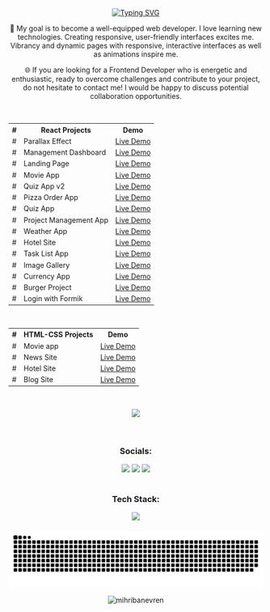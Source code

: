 <div align="center">
 <a href="https://github.com/MihribanEvren">
  <img src="https://readme-typing-svg.demolab.com?font=Fira+Code&size=28&duration=3000&pause=500&color=FF6096&center=true&vCenter=true&width=435&lines=%e2%9c%a8Hello+👋+I+am+Mihriban+%e2%9c%a8;%f0%9f%93%9a+I+am+a+Frontend+Developer+%f0%9f%92%bb" alt="Typing SVG" />
 </a>
</div>

<div align="center">
<p>
🔭 My goal is to become a well-equipped web developer. I love learning new technologies. Creating responsive, user-friendly interfaces excites me. Vibrancy  and dynamic pages with responsive, interactive interfaces as well as animations inspire me.  
</p>
 <p>
🌐 If you are looking for a Frontend Developer who is energetic and enthusiastic, ready to overcome challenges and contribute to your project, do not hesitate to contact me! I would be happy to discuss potential collaboration opportunities.</p>
<div/>
 
<br/>

<div align="center">
<table>
  <tr>
    <th>#</th>
    <th>React Projects</th>
    <th>Demo</th>
  </tr>
 <tr>
    <td>#</td>
    <td>Parallax Effect</td>
    <td> <a href='https://ma-animations.netlify.app/' target='_blank'>Live Demo</a> </td>
  </tr>
 <tr>
    <td>#</td>
    <td>Management Dashboard</td>
    <td> <a href='https://cheerful-heliotrope-cd3f8e.netlify.app/' target='_blank'>Live Demo</a> </td>
  </tr>
 <tr>
    <td>#</td>
    <td>Landing Page</td>
    <td> <a href='https://collers-sneakers.netlify.app/' target='_blank'>Live Demo</a> </td>
  </tr>
 <tr>
    <td>#</td>
    <td>Movie App</td>
    <td> <a href='https://miovie-app.netlify.app/' target='_blank'>Live Demo</a> </td>
  </tr>
 <tr>
    <td>#</td>
    <td>Quiz App v2</td>
    <td> <a href='https://quiz-app-case.netlify.app' target='_blank'>Live Demo</a> </td>
  </tr>
 <tr>
    <td>#</td>
    <td>Pizza Order App</td>
    <td> <a href='https://pizzaorderreactapp.netlify.app/' target='_blank'>Live Demo</a> </td>
  </tr>
 <tr>
    <td>#</td>
    <td>Quiz App</td>
    <td> <a href='https://quiz-app-r-project.netlify.app/' target='_blank'>Live Demo</a> </td>
  </tr>
 <tr>
 <tr>
    <td>#</td>
    <td>Project Management App</td>
    <td> <a href='https://project-management-app-r.netlify.app/' target='_blank'>Live Demo</a> </td>
  </tr>
 <tr>
    <td>#</td>
    <td>Weather App</td>
    <td> <a href='https://ma-weather-app.netlify.app/' target='_blank'>Live Demo</a> </td>
  </tr>
 <tr>
    <td>#</td>
    <td>Hotel Site</td>
    <td> <a href='https://hotel-site-project.netlify.app/' target='_blank'>Live Demo</a> </td>
  </tr>
  <tr>
    <td>#</td>
    <td>Task List App</td>
    <td> <a href='https://ma-task-list-project.netlify.app/' target='_blank'>Live Demo</a> </td>
  </tr>
  <tr>
    <td>#</td>
    <td>Image Gallery</td>
    <td><a href='https://ma-image-gallery.netlify.app/' target='_blank'>Live Demo</a></td>
  </tr>
  <tr>
    <td>#</td>
    <td>Currency App</td>
    <td><a href='https://ma-currency-app.netlify.app/' target='_blank'>Live Demo</a></td>
  </tr>
 <tr>
    <td>#</td>
    <td>Burger Project</td>
    <td><a href='https://moorger-burger.netlify.app/' target='_blank'>Live Demo</a></td>
  </tr>
 <tr>
    <td>#</td>
    <td>Login with Formik</td>
    <td><a href='https://formik-login.netlify.app/' target='_blank'>Live Demo</a></td>
  </tr>
</table>
<div/>
 
<br/>
  
<div align="center">
<table>
  <tr>
    <th>#</th>
    <th>HTML-CSS Projects</th>
    <th>Demo</th>
  </tr>
  <tr>
    <td>#</td>
    <td>Movie app</td>
    <td> <a href='https://ma-movieapp-site.netlify.app/' target='_blank'>Live Demo</a> </td>
  </tr>
  <tr>
    <td>#</td>
    <td>News Site</td>
    <td><a href='https://ma-news-site.netlify.app/' target='_blank'>Live Demo</a></td>
  </tr>
  <tr>
    <td>#</td>
    <td>Hotel Site</td>
    <td><a href='https://ma-hotel-site.netlify.app/' target='_blank'>Live Demo</a></td>
  </tr>
  <tr>
    <td>#</td>
    <td>Blog Site</td>
    <td><a href='https://ma-blog-site.netlify.app/' target='_blank'>Live Demo</a></td>
  </tr>
</table>
<div/>

<br/>

<p align="center">
  <a href="#">
      <img src="https://api.visitorbadge.io/api/VisitorHit?user=MihribanEvren&repo=github-visitors-badge&countColor=%237B1E7A" />
   </a>
</p>

<br/>

<div align="center">
<h3 align="center">Socials:</h3>
<a href="https://www.linkedin.com/in/mihribanevren" target="blank"><img src="https://img.shields.io/badge/LinkedIn-0077B5?style=for-the-badge&logo=linkedin&logoColor=white" /></a>
<a href="https://x.com/fleraine_" target="blank"><img src="https://img.shields.io/badge/X-000?style=for-the-badge&logo=x" /></a>
<a href="https://instagram.com/mihribann_n" target="blank"><img src="https://img.shields.io/badge/-Instagram-%23E4405F?style=for-the-badge&logo=instagram&logoColor=white" /></a>
</div>

<br/>
<div align="center">
<h3 align="center">Tech Stack:</h3>
    <img src="https://skillicons.dev/icons?i=html,css,react,javascript,typescript,tailwind,bootstrap,express,mongodb,nodejs,redux,mysql,jquery" />
</div>

<br/>

<img alt="snake eating my contributions" src="https://raw.githubusercontent.com/salesp07/salesp07/output/github-contribution-grid-snake.svg" />

<br/>

<p><img align="center" src="https://github-readme-stats.vercel.app/api/top-langs?username=mihribanevren&show_icons=true&locale=en&layout=compact" alt="mihribanevren" /></p>

